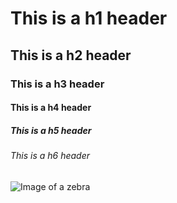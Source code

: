 # This is a h1 header
## This is a h2 header
### This is a h3 header
#### This is a h4 header
##### This is a h5 header
###### This is a h6 header

![Image of a zebra](https://cdn.mos.cms.futurecdn.net/HjFE8NKWuCmgfHCcndJ3rK-1200-80.jpg)
